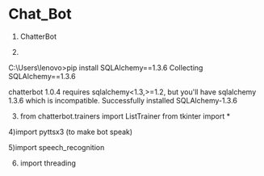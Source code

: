 # Chat_Bot

1) ChatterBot

2)
C:\Users\lenovo>pip install SQLAlchemy==1.3.6
Collecting SQLAlchemy==1.3.6
 
chatterbot 1.0.4 requires sqlalchemy<1.3,>=1.2, but you'll have sqlalchemy 1.3.6 which is incompatible.
Successfully installed SQLAlchemy-1.3.6

3) from chatterbot.trainers import ListTrainer
    from tkinter import *
    
4)import pyttsx3 (to make bot speak)

5)import speech_recognition 

6) import threading 
